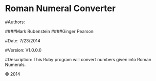 Roman Numeral Converter
=========================

#Authors:

####Mark Rubenstein
####Ginger Pearson

#Date:
7/23/2014

#Version:
V1.0.0.0

#Description:
This Ruby program will convert numbers given into Roman Numerals.

© 2014


